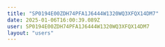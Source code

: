 ```yaml
---
title: "SP0194E00ZDH74PFA1J6444W1320WQ3XFQX14DM7"
date: 2025-01-06T16:00:39.089Z
user: SP0194E00ZDH74PFA1J6444W1320WQ3XFQX14DM7
layout: "users"
---
```

    